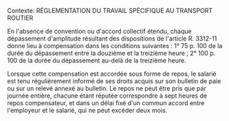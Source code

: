 Contexte: RÉGLEMENTATION DU TRAVAIL SPÉCIFIQUE AU TRANSPORT ROUTIER

En l'absence de convention ou d'accord collectif étendu, chaque dépassement d'amplitude résultant des dispositions de l'article R. 3312-11 donne lieu à compensation dans les conditions suivantes : 1° 75 p. 100 de la durée du dépassement entre la douzième et la treizième heure ; 2° 100 p. 100 de la durée du dépassement au-delà de la treizième heure.

Lorsque cette compensation est accordée sous forme de repos, le salarié est tenu régulièrement informé de ses droits acquis sur son bulletin de paie ou sur un relevé annexé au bulletin. Le repos ne peut être pris que par journée entière, chacune étant réputée correspondre à sept heures de repos compensateur, et dans un délai fixé d'un commun accord entre l'employeur et le salarié, qui ne peut excéder deux mois.